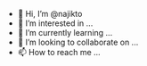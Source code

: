 - 👋 Hi, I’m @najikto
- 👀 I’m interested in ...
- 🌱 I’m currently learning ...
- 💞️ I’m looking to collaborate on ...
- 📫 How to reach me ...

<!---
najikto/najikto is a ✨ special ✨ repository because its `README.md` (this file) appears on your GitHub profile.
You can click the Preview link to take a look at your changes.
--->
